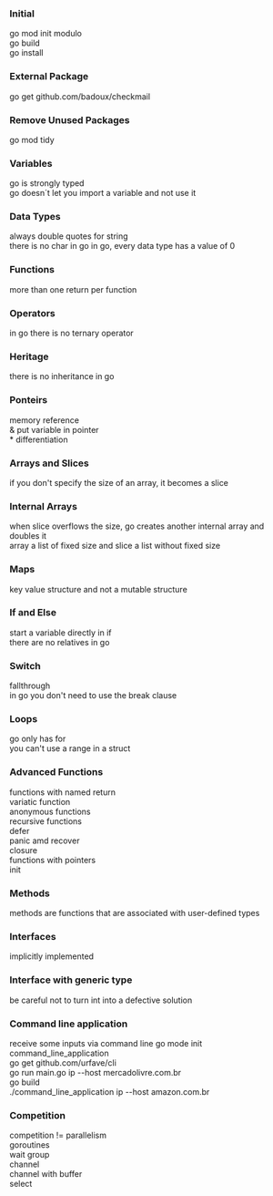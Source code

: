 ### Initial
go mod init modulo  
go build  
go install  
### External Package
go get github.com/badoux/checkmail 
### Remove Unused Packages
go mod tidy  
### Variables
go is strongly typed  
go doesn´t let you import a variable and not use it  
### Data Types
always double quotes for string  
there is no char in go
in go, every data type has a value of 0  
### Functions  
more than one return per function  
### Operators  
in go there is no ternary operator
### Heritage
there is no inheritance in go
### Ponteirs
memory reference  
& put variable in pointer  
\* differentiation  
### Arrays and Slices  
if you don't specify the size of an array, it becomes a slice  
### Internal Arrays  
when slice overflows the size, go creates another internal array and doubles it  
array a list of fixed size and slice a list without fixed size  
### Maps
key value structure and not a mutable structure  
### If and Else  
start a variable directly in if  
there are no relatives in go  
### Switch  
fallthrough  
in go you don't need to use the break clause  
### Loops
go only has for  
you can't use a range in a struct  
### Advanced Functions  
functions with named return  
variatic function  
anonymous functions  
recursive functions  
defer  
panic amd recover  
closure  
functions with pointers  
init  
### Methods  
methods are functions that are associated with user-defined types  
### Interfaces  
implicitly implemented  
### Interface with generic type  
be careful not to turn int into a defective solution  
### Command line application  
receive some inputs via command line 
go mode init command_line_application  
go get github.com/urfave/cli  
go run main.go ip --host mercadolivre.com.br  
go build  
./command_line_application ip --host amazon.com.br  
### Competition  
competition != parallelism  
goroutines  
wait group  
channel  
channel with buffer  
select  